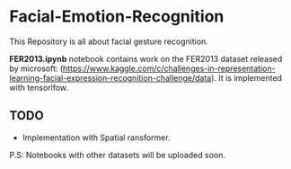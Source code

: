 # Facial-Emotion-Recognition

This Repository is all about facial gesture recognition.

**FER2013.ipynb** notebook contains work on the FER2013 dataset released by microsoft: (https://www.kaggle.com/c/challenges-in-representation-learning-facial-expression-recognition-challenge/data). It is implemented with tensorlfow.


## TODO
- Implementation with Spatial ransformer.

P.S: Notebooks with other datasets will be uploaded soon.

